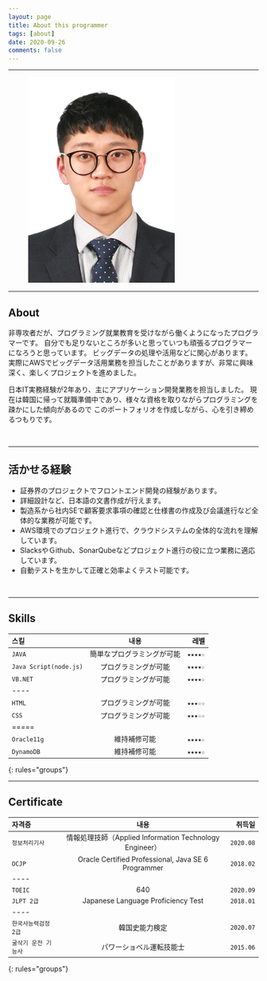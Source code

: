 ```yaml
---
layout: page
title: About this programmer
tags: [about]
date: 2020-09-26
comments: false
---
```

    
---

<figure class="middle">
	<img src="..\assets\img\SongSungjae.png">
</figure>

---

## About
非専攻者だが、プログラミング就業教育を受けながら働くようになったプログラマーです。
自分でも足りないところが多いと思っていつも頑張るプログラマーになろうと思っています。
ビッグデータの処理や活用などに関心があります。 実際にAWSでビッグデータ活用業務を担当したことがありますが、非常に興味深く、楽しくプロジェクトを進めました。

日本IT実務経験が2年あり、主にアプリケーション開発業務を担当しました。
現在は韓国に帰って就職準備中であり、様々な資格を取りながらプログラミングを疎かにした傾向があるので
このポートフォリオを作成しながら、心を引き締めるつもりです。

<br>

---

## 活かせる経験
* 証券界のプロジェクトでフロントエンド開発の経験があります。
* 詳細設計など、日本語の文書作成が行えます。　
* 製造系から社内SEで顧客要求事項の確認と仕様書の作成及び会議進行など全体的な業務が可能です。
* AWS環境でのプロジェクト進行で、クラウドシステムの全体的な流れを理解しています。
* SlacksやＧithub、SonarQubeなどプロジェクト進行の役に立つ業務に適応しています。
* 自動テストを生かして正確と効率よくテスト可能です。

<br>

---

## Skills

| 스킬 | 내용 | 레벨 |
|:-----|:------:|------:|
| `JAVA` | 簡単なプログラミングが可能 | `★★★★☆` |
| `Java Script(node.js)` | プログラミングが可能 | `★★★★☆` |
| `VB.NET` | プログラミングが可能 | `★★★★☆` |
|----
| `HTML` | プログラミングが可能 | `★★★☆☆` |
| `CSS` | プログラミングが可能 | `★★★☆☆` |
|=====
| `Oracle11g` | 維持補修可能 | `★★★★☆` |
| `DynamoDB` | 維持補修可能 | `★★★★☆` |
{: rules="groups"}

---

## Certificate

| 자격증 | 내용 | 취득일 |
|:------|:------:|------:|
| `정보처리기사` | 情報処理技師（Applied Information Technology Engineer） | `2020.08` |
| `OCJP` | Oracle Certified Professional, Java SE 6 Programmer | `2018.02` |
|----
| `TOEIC` | 640 | `2020.09` |
| `JLPT 2급` | Japanese Language Proficiency Test | `2018.01` |
|----
| `한국사능력검정 2급` | 韓国史能力検定 | `2020.07` |
| `굴삭기 운전 기능사` | パワーショベル運転技能士 | `2015.06` |
{: rules="groups"}

